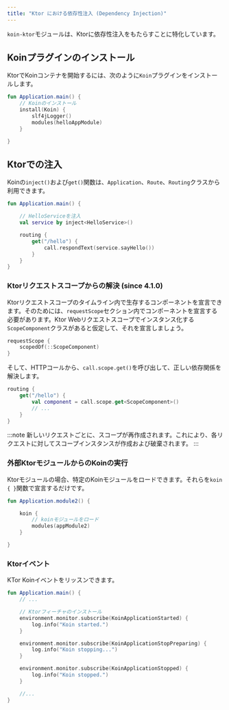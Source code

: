 ```yaml
---
title: "Ktor における依存性注入 (Dependency Injection)"
---
```

`koin-ktor`モジュールは、Ktorに依存性注入をもたらすことに特化しています。

## Koinプラグインのインストール

KtorでKoinコンテナを開始するには、次のように`Koin`プラグインをインストールします。

```kotlin
fun Application.main() {
    // Koinのインストール
    install(Koin) {
        slf4jLogger()
        modules(helloAppModule)
    }

}
```

## Ktorでの注入

Koinの`inject()`および`get()`関数は、`Application`、`Route`、`Routing`クラスから利用できます。

```kotlin
fun Application.main() {

    // HelloServiceを注入
    val service by inject<HelloService>()

    routing {
        get("/hello") {
            call.respondText(service.sayHello())
        }
    }
}
```

### Ktorリクエストスコープからの解決 (since 4.1.0)

Ktorリクエストスコープのタイムライン内で生存するコンポーネントを宣言できます。そのためには、`requestScope`セクション内でコンポーネントを宣言する必要があります。Ktor Webリクエストスコープでインスタンス化する`ScopeComponent`クラスがあると仮定して、それを宣言しましょう。

```kotlin
requestScope {
    scopedOf(::ScopeComponent)
}
```

そして、HTTPコールから、`call.scope.get()`を呼び出して、正しい依存関係を解決します。

```kotlin
routing {
    get("/hello") {
        val component = call.scope.get<ScopeComponent>()
        // ... 
    }
}
```

:::note
新しいリクエストごとに、スコープが再作成されます。これにより、各リクエストに対してスコープインスタンスが作成および破棄されます。
:::

### 外部KtorモジュールからのKoinの実行

Ktorモジュールの場合、特定のKoinモジュールをロードできます。それらを`koin { }`関数で宣言するだけです。

```kotlin
fun Application.module2() {

    koin {
        // koinモジュールをロード
        modules(appModule2)
    }

}
```

### Ktorイベント

KTor Koinイベントをリッスンできます。

```kotlin
fun Application.main() {
    // ...

    // Ktorフィーチャのインストール
    environment.monitor.subscribe(KoinApplicationStarted) {
        log.info("Koin started.")
    }

    environment.monitor.subscribe(KoinApplicationStopPreparing) {
        log.info("Koin stopping...")
    }

    environment.monitor.subscribe(KoinApplicationStopped) {
        log.info("Koin stopped.")
    }

    //...
}
```